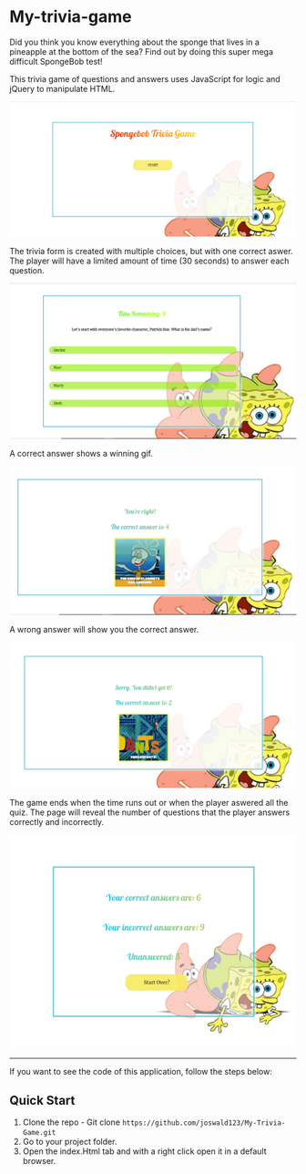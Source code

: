 # My-trivia-game

Did you think you know everything about the sponge that lives in a pineapple at the bottom of the sea? 
Find out by doing this super mega difficult SpongeBob test!

 This trivia game of questions and answers uses JavaScript for logic and jQuery to manipulate HTML.
 
 
 ![Page Screen](/assets/images/images/ScreenPage1.PNG)
 
 The trivia form is created with multiple choices, but with one correct aswer.
 The player will have a limited amount of time (30 seconds) to answer each question.
 
 
 ![Page Screen](/assets/images/images/ScreenPage2.PNG)
 
 A correct answer shows a winning gif.
 
 ![Page Screen](/assets/images/images/ScreenPage3.PNG)
 
 A wrong answer will show you the correct answer.
 
 ![Page Screen](/assets/images/images/ScreenPage4.PNG)
 
The game ends when the time runs out or when the player aswered all the quiz. The 
page will reveal the number of questions that the player answers correctly and incorrectly.
 
 ![Page Screen](/assets/images/images/ScreenPage5.PNG)

________________________________________________________________________________________________
If you want to see the code of this application, follow the steps below:

## Quick Start

1.  Clone the repo - Git clone `https://github.com/joswald123/My-Trivia-Game.git`
2.  Go to your project folder.
3.  Open the index.Html tab and with a right click open it in a default browser.
